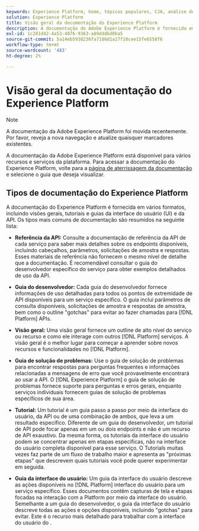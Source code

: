 ```yaml
---
keywords: Experience Platform, home, tópicos populares, CJA, análise de jornada, análise de jornada do cliente, orquestração de campanha, orquestração, jornada do cliente, jornada, orquestração de jornada, capacidade, fluxo de trabalho
solution: Experience Platform
title: Visão geral da documentação do Experience Platform
description: A documentação do Adobe Experience Platform é fornecida em vários formatos, incluindo visões gerais, tutoriais e guias da interface do usuário e da API. Veja a seguir uma breve descrição dos tipos mais comuns de documentação disponíveis para os serviços do Experience Platform.
exl-id: 1c201d42-4a53-4076-9363-a89dddbd0ba5
source-git-commit: 5a14eb5938236fa7186d1a27f28cee15fe6558f6
workflow-type: tm+mt
source-wordcount: '483'
ht-degree: 2%

---
```


# Visão geral da documentação do Experience Platform

>[!NOTE]
>
>A documentação da Adobe Experience Platform foi movida recentemente. Por favor, reveja a nova navegação e atualize quaisquer marcadores existentes.

A documentação da Adobe Experience Platform está disponível para vários recursos e serviços da plataforma. Para acessar a documentação do Experience Platform, volte para a [página de aterrissagem da documentação](https://experienceleague.adobe.com/docs/experience-platform.html) e selecione o guia que deseja visualizar.

## Tipos de documentação do Experience Platform

A documentação do Experience Platform é fornecida em vários formatos, incluindo visões gerais, tutoriais e guias da interface do usuário (UI) e da API. Os tipos mais comuns de documentação são resumidos na seguinte lista:

* **Referência da API:** Consulte a documentação de referência da API de cada serviço para saber mais detalhes sobre os endpoints disponíveis, incluindo cabeçalhos, parâmetros, solicitações de amostra e respostas. Esses materiais de referência não fornecem o mesmo nível de detalhe que a documentação. É recomendável consultar o guia do desenvolvedor específico do serviço para obter exemplos detalhados de uso da API.

* **Guia do desenvolvedor:** Cada guia do desenvolvedor fornece informações de uso detalhadas para todos os pontos de extremidade de API disponíveis para um serviço específico. O guia inclui parâmetros de consulta disponíveis, solicitações de amostra e respostas de amostra, bem como o outline &quot;gotchas&quot; para evitar ao fazer chamadas para [!DNL Platform] APIs.

* **Visão geral:** Uma visão geral fornece um outline de alto nível do serviço ou recurso e como ele interage com outros [!DNL Platform] serviços. A visão geral é o melhor lugar para começar a aprender sobre novos recursos e funcionalidades no [!DNL Platform].

* **Guia de solução de problemas:** Use o guia de solução de problemas para encontrar respostas para perguntas frequentes e informações relacionadas a mensagens de erro que você provavelmente encontrará ao usar a API. O [!DNL Experience Platform] o guia de solução de problemas fornece suporte para perguntas e erros gerais, enquanto serviços individuais fornecem guias de solução de problemas específicos de sua área.

* **Tutorial:** Um tutorial é um guia passo a passo por meio da interface do usuário, da API ou de uma combinação de ambos, que leva a um resultado específico. Diferente de um guia do desenvolvedor, um tutorial de API pode focar apenas em um ou dois endpoints e não é um recurso de API exaustivo. Da mesma forma, os tutoriais da interface do usuário podem se concentrar apenas em etapas específicas, não na interface do usuário completa disponível para esse serviço. O Tutorials muitas vezes faz parte de um fluxo de trabalho maior e apresenta as &quot;próximas etapas&quot; que descrevem quais tutoriais você pode querer experimentar em seguida.

* **Guia da interface do usuário:** Um guia da interface do usuário descreve as ações disponíveis no [!DNL Platform] interface do usuário para um serviço específico. Esses documentos contêm capturas de tela e etapas focadas na interação com a Platform por meio da interface do usuário. Semelhante a um guia do desenvolvedor, o guia da interface do usuário descreve todas as ações e opções disponíveis, incluindo &quot;gotchas&quot; para evitar. Este é o recurso mais detalhado para trabalhar com a interface do usuário do .

